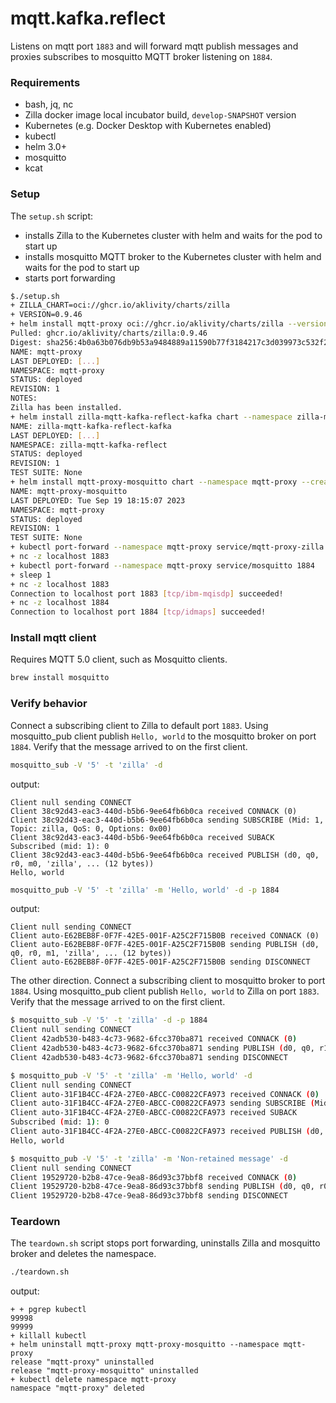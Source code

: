 # mqtt.kafka.reflect

Listens on mqtt port `1883` and will forward mqtt publish messages and proxies subscribes to mosquitto MQTT broker listening on `1884`.

### Requirements

- bash, jq, nc
- Zilla docker image local incubator build, `develop-SNAPSHOT` version
- Kubernetes (e.g. Docker Desktop with Kubernetes enabled)
- kubectl
- helm 3.0+
- mosquitto
- kcat

### Setup

The `setup.sh` script:

- installs Zilla to the Kubernetes cluster with helm and waits for the pod to start up
- installs mosquitto MQTT broker to the Kubernetes cluster with helm and waits for the pod to start up
- starts port forwarding

```bash
$./setup.sh 
+ ZILLA_CHART=oci://ghcr.io/aklivity/charts/zilla
+ VERSION=0.9.46
+ helm install mqtt-proxy oci://ghcr.io/aklivity/charts/zilla --version 0.9.46 --namespace mqtt-proxy --create-namespace --wait --values values.yaml --set-file 'zilla\.yaml=zilla.yaml' --set-file 'secrets.tls.data.localhost\.p12=tls/localhost.p12'
Pulled: ghcr.io/aklivity/charts/zilla:0.9.46
Digest: sha256:4b0a63b076db9b53a9484889a11590b77f3184217c3d039973c532f25940adbc
NAME: mqtt-proxy
LAST DEPLOYED: [...]
NAMESPACE: mqtt-proxy
STATUS: deployed
REVISION: 1
NOTES:
Zilla has been installed.
+ helm install zilla-mqtt-kafka-reflect-kafka chart --namespace zilla-mqtt-kafka-reflect --create-namespace --wait
NAME: zilla-mqtt-kafka-reflect-kafka
LAST DEPLOYED: [...]
NAMESPACE: zilla-mqtt-kafka-reflect
STATUS: deployed
REVISION: 1
TEST SUITE: None
+ helm install mqtt-proxy-mosquitto chart --namespace mqtt-proxy --create-namespace --wait
NAME: mqtt-proxy-mosquitto
LAST DEPLOYED: Tue Sep 19 18:15:07 2023
NAMESPACE: mqtt-proxy
STATUS: deployed
REVISION: 1
TEST SUITE: None
+ kubectl port-forward --namespace mqtt-proxy service/mqtt-proxy-zilla 1883 8883
+ nc -z localhost 1883
+ kubectl port-forward --namespace mqtt-proxy service/mosquitto 1884
+ sleep 1
+ nc -z localhost 1883
Connection to localhost port 1883 [tcp/ibm-mqisdp] succeeded!
+ nc -z localhost 1884
Connection to localhost port 1884 [tcp/idmaps] succeeded!

```

### Install mqtt client

Requires MQTT 5.0 client, such as Mosquitto clients.

```bash
brew install mosquitto
```

### Verify behavior

Connect a subscribing client to Zilla to default port `1883`. Using mosquitto_pub client publish `Hello, world`  to the mosquitto broker on port `1884`. Verify that the message arrived to on the first client.

```bash
mosquitto_sub -V '5' -t 'zilla' -d
```

output:

```text
Client null sending CONNECT
Client 38c92d43-eac3-440d-b5b6-9ee64fb6b0ca received CONNACK (0)
Client 38c92d43-eac3-440d-b5b6-9ee64fb6b0ca sending SUBSCRIBE (Mid: 1, Topic: zilla, QoS: 0, Options: 0x00)
Client 38c92d43-eac3-440d-b5b6-9ee64fb6b0ca received SUBACK
Subscribed (mid: 1): 0
Client 38c92d43-eac3-440d-b5b6-9ee64fb6b0ca received PUBLISH (d0, q0, r0, m0, 'zilla', ... (12 bytes))
Hello, world
```

```bash
mosquitto_pub -V '5' -t 'zilla' -m 'Hello, world' -d -p 1884
```

output:

```text
Client null sending CONNECT
Client auto-E62BEB8F-0F7F-42E5-001F-A25C2F715B0B received CONNACK (0)
Client auto-E62BEB8F-0F7F-42E5-001F-A25C2F715B0B sending PUBLISH (d0, q0, r0, m1, 'zilla', ... (12 bytes))
Client auto-E62BEB8F-0F7F-42E5-001F-A25C2F715B0B sending DISCONNECT
```

The other direction. Connect a subscribing client to mosquitto broker to port `1884`. Using mosquitto_pub client publish `Hello, world`  to Zilla on port `1883`. Verify that the message arrived to on the first client.
```bash
$ mosquitto_sub -V '5' -t 'zilla' -d -p 1884
Client null sending CONNECT
Client 42adb530-b483-4c73-9682-6fcc370ba871 received CONNACK (0)
Client 42adb530-b483-4c73-9682-6fcc370ba871 sending PUBLISH (d0, q0, r1, m1, 'zilla', ... (16 bytes))
Client 42adb530-b483-4c73-9682-6fcc370ba871 sending DISCONNECT
```

```bash
$ mosquitto_pub -V '5' -t 'zilla' -m 'Hello, world' -d
Client null sending CONNECT
Client auto-31F1B4CC-4F2A-27E0-ABCC-C00822CFA973 received CONNACK (0)
Client auto-31F1B4CC-4F2A-27E0-ABCC-C00822CFA973 sending SUBSCRIBE (Mid: 1, Topic: zilla, QoS: 0, Options: 0x00)
Client auto-31F1B4CC-4F2A-27E0-ABCC-C00822CFA973 received SUBACK
Subscribed (mid: 1): 0
Client auto-31F1B4CC-4F2A-27E0-ABCC-C00822CFA973 received PUBLISH (d0, q0, r0, m0, 'zilla', ... (12 bytes))
Hello, world
```

```bash
$ mosquitto_pub -V '5' -t 'zilla' -m 'Non-retained message' -d
Client null sending CONNECT
Client 19529720-b2b8-47ce-9ea8-86d93c37bbf8 received CONNACK (0)
Client 19529720-b2b8-47ce-9ea8-86d93c37bbf8 sending PUBLISH (d0, q0, r0, m1, 'zilla', ... (12 bytes))
Client 19529720-b2b8-47ce-9ea8-86d93c37bbf8 sending DISCONNECT
```

### Teardown

The `teardown.sh` script stops port forwarding, uninstalls Zilla and mosquitto broker and deletes the namespace.

```bash
./teardown.sh

```

output:

```text
+ + pgrep kubectl
99998
99999
+ killall kubectl
+ helm uninstall mqtt-proxy mqtt-proxy-mosquitto --namespace mqtt-proxy
release "mqtt-proxy" uninstalled
release "mqtt-proxy-mosquitto" uninstalled
+ kubectl delete namespace mqtt-proxy
namespace "mqtt-proxy" deleted
```

